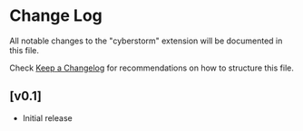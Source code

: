 # Change Log

All notable changes to the "cyberstorm" extension will be documented in this file.

Check [Keep a Changelog](http://keepachangelog.com/) for recommendations on how to structure this file.

## [v0.1]

- Initial release
